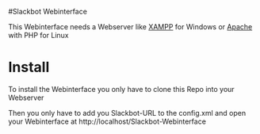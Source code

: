 #Slackbot Webinterface

This Webinterface needs a Webserver like [XAMPP](https://www.apachefriends.org/de/index.html) for Windows or [Apache](https://httpd.apache.org/) with PHP for Linux 

Install
=========
To install the Webinterface you only have to clone this Repo into your Webserver

Then you only have to add you Slackbot-URL to the config.xml and open your Webinterface at http://localhost/Slackbot-Webinterface
